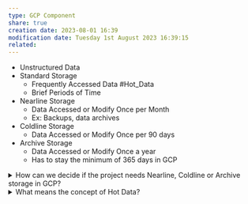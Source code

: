 ```yaml
---
type: GCP Component 
share: true
creation date: 2023-08-01 16:39
modification date: Tuesday 1st August 2023 16:39:15
related:
---
```



- Unstructured Data
- Standard Storage
	- Frequently Accessed Data #Hot_Data
	- Brief Periods of Time
- Nearline Storage
	- Data Accessed or Modify Once per Month
	- Ex: Backups, data archives
- Coldline Storage
	- Data Accessed or Modify Once per 90 days
- Archive Storage
	- Data Accessed or Modify Once a year
	- Has to stay the minimum of 365 days in GCP


<details>
<summary>How can we decide if the project needs Nearline, Coldline or Archive storage in GCP?</summary>
The decision on whether to use Nearline, Coldline, or Archive storage in GCP depends on the frequency of data access and the desired cost-efficiency for the project.

- Nearline Storage: 1 access in 30 days
- Coldline Storage: 1 access in 90 days
- Archive Storage: : 1 access in 365 days
</details>
<!--ID: 1691034592930-->


<details>
<summary>What means the concept of Hot Data?</summary>
Frequently Accessed Data
</details>
<!--ID: 1691034662982-->

